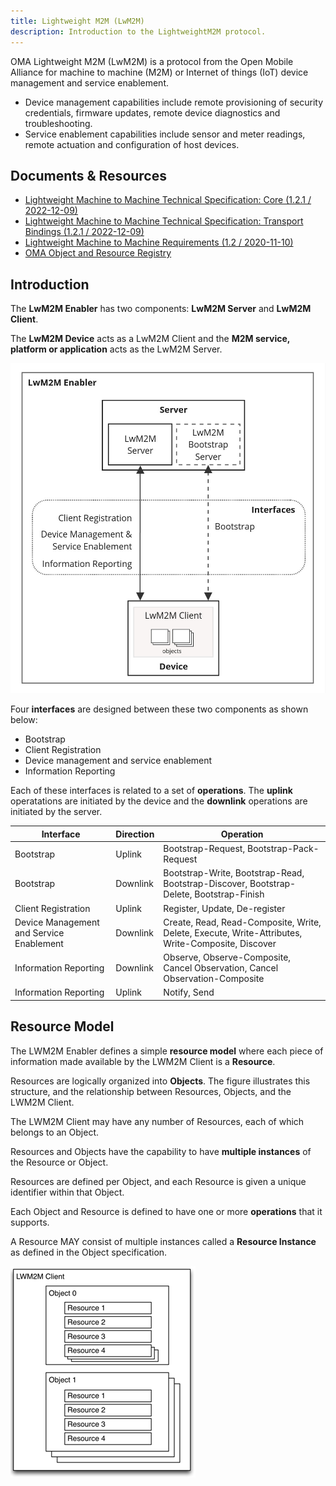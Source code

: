 ```yaml
---
title: Lightweight M2M (LwM2M)
description: Introduction to the LightweightM2M protocol.
---
```

OMA Lightweight M2M (LwM2M) is a protocol from the Open Mobile Alliance for machine to machine (M2M) or Internet of things (IoT) device management and service enablement.

- Device management capabilities include remote provisioning of security credentials, firmware updates, remote device diagnostics and troubleshooting.
- Service enablement capabilities include sensor and meter readings, remote actuation and configuration of host devices. 

## Documents & Resources

- [Lightweight Machine to Machine Technical Specification: Core (1.2.1 / 2022-12-09)][lwm2m_spec_core]
- [Lightweight Machine to Machine Technical Specification: Transport Bindings (1.2.1 / 2022-12-09)][lwm2m_spec_transport]
- [Lightweight Machine to Machine Requirements (1.2 / 2020-11-10)][lwm2m_requirements]
- [OMA Object and Resource Registry][lwm2m_registry]

[lwm2m_spec_core]: https://www.openmobilealliance.org/release/LightweightM2M/V1_2_1-20221209-A/OMA-TS-LightweightM2M_Core-V1_2_1-20221209-A.pdf
[lwm2m_spec_transport]: https://www.openmobilealliance.org/release/LightweightM2M/V1_2_1-20221209-A/OMA-TS-LightweightM2M_Transport-V1_2_1-20221209-A.pdf
[lwm2m_requirements]: https://www.openmobilealliance.org/release/LightweightM2M/V1_2_1-20221209-A/OMA-RD-LightweightM2M-V1_2-20201110-A.pdf
[lwm2m_registry]: https://technical.openmobilealliance.org/OMNA/LwM2M/LwM2MRegistry.html

## Introduction

The **LwM2M Enabler** has two components: **LwM2M Server** and **LwM2M Client**.

The **LwM2M Device** acts as a LwM2M Client and the **M2M service, platform or application** acts as the LwM2M Server.

![Shows the overall architecture](./LwM2M-Enabler.jpg)

Four **interfaces** are designed between these two components as shown below:

- Bootstrap
- Client Registration
- Device management and service enablement
- Information Reporting

Each of these interfaces is related to a set of **operations**. The **uplink** operatations are initiated by the device and the **downlink** operations
are initiated by the server.

| Interface                                | Direction | Operation                                                                                         |
|------------------------------------------|-----------|---------------------------------------------------------------------------------------------------|
| Bootstrap                                | Uplink    | Bootstrap-Request, Bootstrap-Pack-Request                                                         |
| Bootstrap                                | Downlink  | Bootstrap-Write, Bootstrap-Read, Bootstrap-Discover, Bootstrap-Delete, Bootstrap-Finish           |
| Client Registration                      | Uplink    | Register, Update, De-register                                                                     |
| Device Management and Service Enablement | Downlink  | Create, Read, Read-Composite, Write, Delete, Execute, Write-Attributes, Write-Composite, Discover |
| Information Reporting                    | Downlink  | Observe, Observe-Composite, Cancel Observation, Cancel Observation-Composite                      |
| Information Reporting                    | Uplink    | Notify, Send                                                                                      |

## Resource Model

The LWM2M Enabler defines a simple **resource model** where each piece of information made available by the LWM2M Client is a **Resource**.

Resources are logically organized into **Objects**. The figure illustrates this structure, and the relationship between Resources, Objects, and the LWM2M Client.

The LWM2M Client may have any number of Resources, each of which belongs to an Object.

Resources and Objects have the capability to have **multiple instances** of the Resource or Object.

Resources are defined per Object, and each Resource is given a unique identifier within that Object.

Each Object and Resource is defined to have one or more **operations** that it supports.

A Resource MAY consist of multiple instances called a **Resource Instance** as defined in the Object specification.

![Shows model of object and resources](./LwM2M-Objects-Resources.png)

<!--
https://wiki.openmobilealliance.org/display/TOOL/What+is+LwM2M

https://github.com/eclipse-leshan/leshan/tree/master

SCHEMA?: Not that easy:
http://www.openmobilealliance.org/tech/profiles/LWM2M-v1_1.xsd
-->